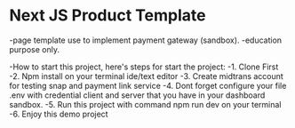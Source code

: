 # Next JS Product Template

-page template use to implement payment gateway (sandbox).
-education purpose only.

-How to start this project, here's steps for start the project:
-1. Clone First
-2. Npm install on your terminal ide/text editor
-3. Create midtrans account for testing snap and payment link service
-4. Dont forget configure your file .env with credential client and server that you have in your dashboard sandbox.
-5. Run this project with command npm run dev on your terminal
-6. Enjoy this demo project
